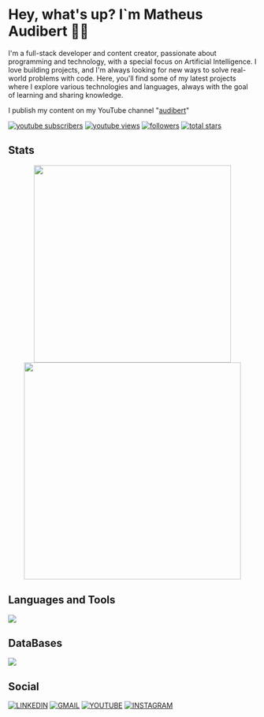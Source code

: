 # Hey, what's up? I`m Matheus Audibert 👨‍💻

I'm a full-stack developer and content creator, passionate about programming and technology, with a special focus on Artificial Intelligence. I love building projects, and I'm always looking for new ways to solve real-world problems with code. Here, you'll find some of my latest projects where I explore various technologies and languages, always with the goal of learning and sharing knowledge.

I publish my content on my YouTube channel "[audibert](https://www.youtube.com/@audlbert)"

<p align="left">
      <a href="https://www.youtube.com/channel/UCIO1e3zJ-c2oQCWnmY4nqIQ?sub_confirmation=1">
         <img alt="youtube subscribers" title="Subscribe to my YouTube channel" src="https://custom-icon-badges.demolab.com/youtube/channel/subscribers/UCIO1e3zJ-c2oQCWnmY4nqIQ?color=%23E05D44&label=SUBSCRIBE&logo=video&logoColor=white&style=for-the-badge&labelColor=CE4630"/></a> 
      <a href="https://www.youtube.com/channel/UCIO1e3zJ-c2oQCWnmY4nqIQ">
         <img alt="youtube views" title="YouTube views" src="https://custom-icon-badges.demolab.com/youtube/channel/views/UCIO1e3zJ-c2oQCWnmY4nqIQ?color=%23E1AD0E&logo=eye&logoColor=white&style=for-the-badge&labelColor=C79600"/></a> 
      <a href="https://github.com/matheusaudibert?tab=followers">
         <img alt="followers" title="Follow me on Github" src="https://custom-icon-badges.demolab.com/github/followers/matheusaudibert?color=236ad3&labelColor=1155ba&style=for-the-badge&logo=person-add&label=Follow&logoColor=white"/></a>
      <a href="https://github.com/matheusaudibert?tab=repositories&sort=stargazers">
         <img alt="total stars" title="Total stars on GitHub" src="https://custom-icon-badges.demolab.com/github/stars/matheusaudibert?color=55960c&style=for-the-badge&labelColor=488207&logo=star"/></a>
   </p>
    
## Stats
<div align="center">
      <img width="400px" src="https://github-readme-stats.vercel.app/api?username=matheusaudibert&theme=blue_navy&hide_border=true&include_all_commits=false&count_private=false"/>
      <img width="440px" src="https://github-readme-streak-stats.herokuapp.com/?user=matheusaudibert&theme=blue_navy&hide_border=true"/>
</div>

## Languages and Tools
<img src="https://skillicons.dev/icons?i=cpp,c,python,js,html,css,react,git,github" />

## DataBases
<img src="https://skillicons.dev/icons?i=postgres,mysql" />

## Social
[![LINKEDIN](https://skillicons.dev/icons?i=linkedin)](https://www.linkedin.com/in/matheusaudibert/)
[![GMAIL](https://skillicons.dev/icons?i=gmail)](mailto:audibertmatheus2019@gmail.com)
[![YOUTUBE](https://skillicons.dev/icons?i=instagram)](https://www.instagram.com/tlvzaudibert)
[![INSTAGRAM](https://skillicons.dev/icons?i=youtube)](https://www.youtube.com/@audlbert)
